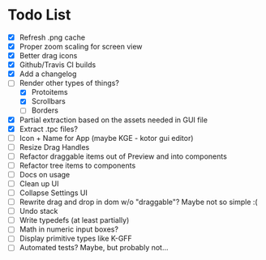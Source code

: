 # Todo List

- [x] Refresh .png cache
- [x] Proper zoom scaling for screen view
- [x] Better drag icons
- [x] Github/Travis CI builds
- [x] Add a changelog
- [ ] Render other types of things?
  - [x] Protoitems
  - [x] Scrollbars
  - [ ] Borders
- [x] Partial extraction based on the assets needed in GUI file
- [x] Extract .tpc files?
- [ ] Icon + Name for App (maybe KGE - kotor gui editor)
- [ ] Resize Drag Handles
- [ ] Refactor draggable items out of Preview and into components
- [ ] Refactor tree items to components
- [ ] Docs on usage
- [ ] Clean up UI
- [ ] Collapse Settings UI
- [ ] Rewrite drag and drop in dom w/o "draggable"? Maybe not so simple :(
- [ ] Undo stack
- [ ] Write typedefs (at least partially)
- [ ] Math in numeric input boxes?
- [ ] Display primitive types like K-GFF
- [ ] Automated tests? Maybe, but probably not...
